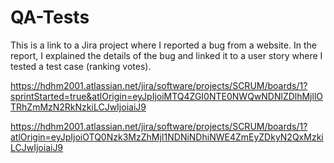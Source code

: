 # QA-Tests
This is a link to a Jira project where I reported a bug from a website. In the report, I explained the details of the bug and linked it to a user story where I tested a test case (ranking votes).



[https://hdhm2001.atlassian.net/jira/software/projects/SCRUM/boards/1?sprintStarted=true&atlOrigin=eyJpIjoiMTQ4ZGI0NTE0NWQwNDNlZDlhMjllOTRhZmMzN2RkNzkiLCJwIjoiaiJ9
](https://hdhm2001.atlassian.net/jira/software/projects/SCRUM/boards/1)


https://hdhm2001.atlassian.net/jira/software/projects/SCRUM/boards/1?atlOrigin=eyJpIjoiOTQ0Nzk3MzZhMjI1NDNiNDhiNWE4ZmEyZDkyN2QxMzkiLCJwIjoiaiJ9
